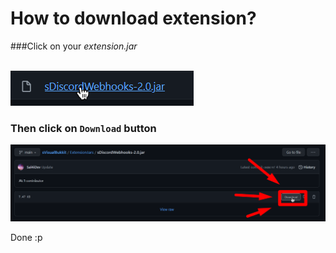# How to download extension?

###Click on your _extension.jar_<p><p><br>
![img.png](images/img.png)
### Then click on **`Download`** button
![img_1.png](images/img_1.png)
<p>Done :p